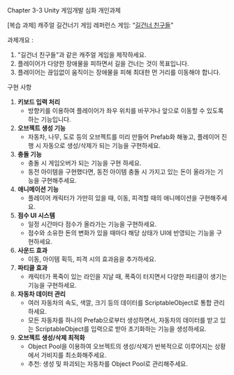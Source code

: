 Chapter 3-3 Unity 게임개발 심화 개인과제 

[복습 과제] 캐주얼 길건너기 게임 
레퍼런스 게임: “[길건너 친구들](https://namu.wiki/w/%EA%B8%B8%EA%B1%B4%EB%84%88%20%EC%B9%9C%EA%B5%AC%EB%93%A4)”

과제개요 : 
1. "길건너 친구들"과 같은 캐주얼 게임을 제작하세요. 
2. 플레이어가 다양한 장애물을 피하면서 길을 건너는 것이 목표입니다.
3. 플레이어는 끊임없이 움직이는 장애물을 피해 최대한 먼 거리를 이동해야 합니다.


구현 사항
1. **키보드 입력 처리** 
    - 방향키를 이용하여 플레이어가 좌우 위치를 바꾸거나 앞으로 이동할 수 있도록 하는 기능입니다.
2. **오브젝트 생성 기능** 
    - 자동차, 나무, 도로 등의 오브젝트를 미리 만들어 Prefab화 해놓고, 플레이어 진행 시 자동으로 생성/삭제가 되는 기능을 구현하세요.
3. **충돌 기능** 
    - 충돌 시 게임오버가 되는 기능을 구현 하세요.
    - 동전 아이템을 구현했다면, 동전 아이템 충돌 시 가지고 있는 돈이 올라가는 기능을 구현해주세요.
4. **애니메이션 기능** 
    - 플레이어 캐릭터가 가만히 있을 때, 이동, 피격할 때의 애니메이션을 구현해주세요.
5. **점수 UI 시스템** 
    - 일정 시간마다 점수가 올라가는 기능을 구현하세요.
    - 점수와 소유한 돈의 변화가 있을 때마다 해당 상태가 UI에 반영되는 기능을 구현하세요.
6. **사운드 효과** 
    - 이동, 아이템 획득, 피격 시의 효과음을 추가하세요.
7. **파티클 효과** 
    - 캐릭터가 폭죽이 있는 라인을 지날 때, 폭죽이 터지면서 다양한 파티클이 생기는 기능을 구현하세요.
8. **자동차 데이터 관리** 
    - 여러 자동차의 속도, 색깔, 크기 등의 데이터를 ScriptableObject로 통합 관리 하세요.
    - 모든 자동차를 하나의 Prefab으로부터 생성하면서, 자동차의 데이터를 받고 있는 ScriptableObject를 입력으로 받아 초기화하는 기능을 생성하세요.
9. **오브젝트 생성/삭제 최적화** 
    - Object Pool을 이용하여 오브젝트의 생성/삭제가 반복적으로 이루어지는 상황에서 가비지를 최소화해주세요.
    - 추천: 생성 및 파괴되는 자동차를 Object Pool로 관리해주세요.
